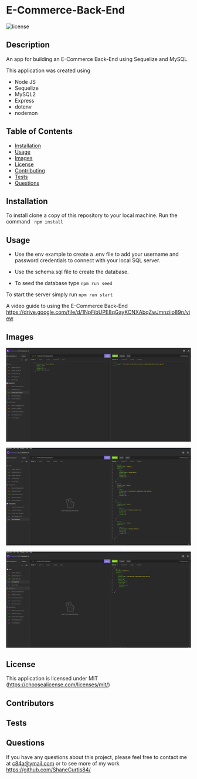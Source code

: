 # E-Commerce-Back-End

  ![license](https://img.shields.io/badge/License-MIT-green.svg)

  ## Description

 An app for building an E-Commerce Back-End using Sequelize and MySQL
  
  This application was created using 
  - Node JS
  - Sequelize
  - MySQL2
  - Express
  - dotenv
  - nodemon

  ## Table of Contents
  - [Installation](#installation)
  - [Usage](#usage)
  - [Images](#images)
  - [License](#license)
  - [Contributing](#contributing)
  - [Tests](#tests)
  - [Questions](#questions)

  ## Installation

  To install clone a copy of this repository to your local machine. Run the command ``` npm install```

  ## Usage

  - Use the env example to create a .env file to add your username and password credentials to connect with your local SQL server.

  - Use the schema.sql file to create the database.

  - To seed the database type ``` npm run seed ```

  To start the server simply run ``` npm run start ```
  
  A video guide to using the E-Commerce Back-End https://drive.google.com/file/d/1NpFibUPE8qGayKCNXAbqZwJmnziio89n/view
  
  

  

   
 ## Images

![tests ](https://github.com/ShaneCurtis84/E-Commerce-Back-End/blob/main/assets/images/screenshot1.PNG)

![tests ](https://github.com/ShaneCurtis84/E-Commerce-Back-End/blob/main/assets/images/screenshot2.PNG)
 
![tests ](https://github.com/ShaneCurtis84/E-Commerce-Back-End/blob/main/assets/images/screenshot3.PNG) 

  ## License

  This application is licensed under MIT (https://choosealicense.com/licenses/mit/)
 
 

  ## Contributors

  


  ## Tests

  


  ## Questions

  If you have any questions about this project, please feel free to contact me at c84a@ymail.com or to see more of my work https://github.com/ShaneCurtis84/
  
